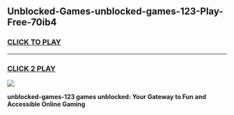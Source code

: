 
## Unblocked-Games-unblocked-games-123-Play-Free-70ib4
<h3>
<a href="https://premium76.site?title=unblocked-games-123&ref=18A1">CLICK TO PLAY</a></h3>
<hr>

<h3>
<a href="https://premium76.site?title=unblocked-games-123&ref=18A1">CLICK 2 PLAY</a>
  
</h3>

<a href="https://premium76.site?title=unblocked-games-123&ref=18A1"><img src="https://clearcache.store/games.png"></a>


**unblocked-games-123 games unblocked: Your Gateway to Fun and Accessible Online Gaming**
